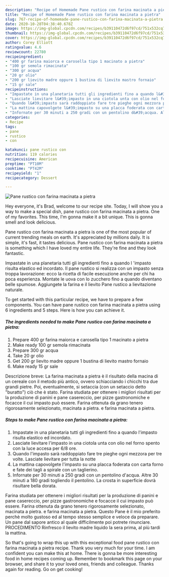 ```yaml
---
description: "Recipe of Homemade Pane rustico con farina macinata a pietra"
title: "Recipe of Homemade Pane rustico con farina macinata a pietra"
slug: 767-recipe-of-homemade-pane-rustico-con-farina-macinata-a-pietra
date: 2020-10-28T04:38:40.678Z
image: https://img-global.cpcdn.com/recipes/b39110472d6f97cd/751x532cq70/pane-rustico-con-farina-macinata-a-pietra-recipe-main-photo.jpg
thumbnail: https://img-global.cpcdn.com/recipes/b39110472d6f97cd/751x532cq70/pane-rustico-con-farina-macinata-a-pietra-recipe-main-photo.jpg
cover: https://img-global.cpcdn.com/recipes/b39110472d6f97cd/751x532cq70/pane-rustico-con-farina-macinata-a-pietra-recipe-main-photo.jpg
author: Corey Elliott
ratingvalue: 4.6
reviewcount: 22780
recipeingredient:
- "400 gr farina maiorca e carosella tipo 1 macinato a pietra"
- "100 gr semola rimacinata"
- "300 gr acqua"
- "20 gr olio"
- "200 gr lievito madre oppure 1 bustina di lievito mastro fornaio"
- "15 gr sale"
recipeinstructions:
- "Impastate in una planetaria tutti gli ingredienti fino a quando l&#39;impasto risulta elastico ed incordato."
- "Lasciate lievitare l&#39;impasto in una ciotola unta con olio nel forno spento con la luce accesa per 6/8 ore."
- "Quando l&#39;impasto sarà raddoppiato fare tre pieghe ogni mezzora per tre volte. Lasciate lievitare per tutta la notte"
- "La mattina capovolgete l&#39;impasto su una placca foderata con carta forno e fate dei tagli a spirale con un taglierino."
- "Infornate per 30 minuti a 250 gradi con un pentolino d&#39;acqua. Altre 30 minuti a 180 gradi togliendo il pentolino. La crosta in superficie dovrà risultare bella dorata."
categories:
- Recipe
tags:
- pane
- rustico
- con

katakunci: pane rustico con 
nutrition: 119 calories
recipecuisine: American
preptime: "PT10M"
cooktime: "PT42M"
recipeyield: "1"
recipecategory: Dessert

---
```



![Pane rustico con farina macinata a pietra](https://img-global.cpcdn.com/recipes/b39110472d6f97cd/751x532cq70/pane-rustico-con-farina-macinata-a-pietra-recipe-main-photo.jpg)

Hey everyone, it's Brad, welcome to our recipe site. Today, I will show you a way to make a special dish, pane rustico con farina macinata a pietra. One of my favorites. This time, I'm gonna make it a bit unique. This is gonna smell and look delicious.

Pane rustico con farina macinata a pietra is one of the most popular of current trending meals on earth. It's appreciated by millions daily. It is simple, it's fast, it tastes delicious. Pane rustico con farina macinata a pietra is something which I have loved my entire life. They're fine and they look fantastic.

Impastate in una planetaria tutti gli ingredienti fino a quando l &#39;impasto risulta elastico ed incordato. Il pane rustico si realizza con un impasto senza troppa lavorazione: ecco la ricetta di facile esecuzione anche per chi ha poca esperienza. Montate le uova con lo zucchero fino a quando diventano belle spumose. Aggiungete la farina e il lievito Pane rustico a lievitazione naturale.


To get started with this particular recipe, we have to prepare a few components. You can have pane rustico con farina macinata a pietra using 6 ingredients and 5 steps. Here is how you can achieve it.

<!--inarticleads1-->

##### The ingredients needed to make Pane rustico con farina macinata a pietra:

1. Prepare 400 gr farina maiorca e carosella tipo 1 macinato a pietra
1. Make ready 100 gr semola rimacinata
1. Prepare 300 gr acqua
1. Take 20 gr olio
1. Get 200 gr lievito madre oppure 1 bustina di lievito mastro fornaio
1. Make ready 15 gr sale


Descrizione breve: La farina macinata a pietra è il risultato della macina di un cereale con il metodo più antico, ovvero schiacciando i chicchi tra due grandi pietre. Poi, eventualmente, si setaccia (con un setaccio detto &#34;buratto&#34;) ciò che è stato. Farina studiata per ottenere i migliori risultati per la produzione di panini e pane casereccio, per pizze gastronomiche e focacce il cui impasto può essere. Farina ottenuta da grano tenero rigorosamente selezionato, macinata a pietra. e farina macinata a pietra. 

<!--inarticleads2-->

##### Steps to make Pane rustico con farina macinata a pietra:

1. Impastate in una planetaria tutti gli ingredienti fino a quando l&#39;impasto risulta elastico ed incordato.
1. Lasciate lievitare l&#39;impasto in una ciotola unta con olio nel forno spento con la luce accesa per 6/8 ore.
1. Quando l&#39;impasto sarà raddoppiato fare tre pieghe ogni mezzora per tre volte. Lasciate lievitare per tutta la notte
1. La mattina capovolgete l&#39;impasto su una placca foderata con carta forno e fate dei tagli a spirale con un taglierino.
1. Infornate per 30 minuti a 250 gradi con un pentolino d&#39;acqua. Altre 30 minuti a 180 gradi togliendo il pentolino. La crosta in superficie dovrà risultare bella dorata.


Farina studiata per ottenere i migliori risultati per la produzione di panini e pane casereccio, per pizze gastronomiche e focacce il cui impasto può essere. Farina ottenuta da grano tenero rigorosamente selezionato, macinata a pietra. e farina macinata a pietra. Questo Pane è il mio preferito perchè molto gustoso ed al tempo stesso semplice e veloce da preparare. Un pane dal sapore antico al quale difficilmente poi potrete rinunciare. PROCEDIMENTO Rinfresco il lievito madre liquido la sera prima, al più tardi la mattina. 

So that's going to wrap this up with this exceptional food pane rustico con farina macinata a pietra recipe. Thank you very much for your time. I am confident you can make this at home. There is gonna be more interesting food in home recipes coming up. Remember to bookmark this page on your browser, and share it to your loved ones, friends and colleague. Thanks again for reading. Go on get cooking!

